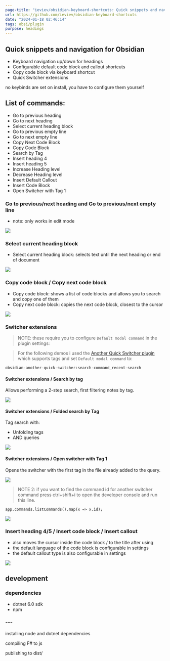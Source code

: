 ```yaml
---
page-title: "ieviev/obsidian-keyboard-shortcuts: Quick snippets and navigation for Obsidian"
url: https://github.com/ieviev/obsidian-keyboard-shortcuts
date: "2024-01-18 02:46:14"
tags: obsi/plugin
purpose: headings
---
```


## Quick snippets and navigation for Obsidian

-   Keyboard navigation up/down for headings
-   Configurable default code block and callout shortcuts
-   Copy code block via keyboard shortcut
-   Quick Switcher extensions

no keybinds are set on install, you have to configure them yourself

## List of commands:

-   Go to previous heading
-   Go to next heading
-   Select current heading block
-   Go to previous empty line
-   Go to next empty line
-   Copy Next Code Block
-   Copy Code Block
-   Search by Tag
-   Insert heading 4
-   Insert heading 5
-   Increase Heading level
-   Decrease Heading level
-   Insert Default Callout
-   Insert Code Block
-   Open Switcher with Tag 1

### Go to previous/next heading and Go to previous/next empty line

-   note: only works in edit mode

[![](https://github.com/ieviev/obsidian-keyboard-shortcuts/raw/main/_resources/obs-go-to-heading.gif?raw=true)](https://github.com/ieviev/obsidian-keyboard-shortcuts/blob/main/_resources/obs-go-to-heading.gif?raw=true)

### Select current heading block

-   Select current heading block: selects text until the next heading or end of document

[![](https://github.com/ieviev/obsidian-keyboard-shortcuts/raw/main/_resources/select-current-block.gif?raw=true)](https://github.com/ieviev/obsidian-keyboard-shortcuts/blob/main/_resources/select-current-block.gif?raw=true)

### Copy code block / Copy next code block

-   Copy code block: shows a list of code blocks and allows you to search and copy one of them
-   Copy next code block: copies the next code block, closest to the cursor

[![](https://github.com/ieviev/obsidian-keyboard-shortcuts/raw/main/_resources/obs-copying-codeblocks.gif?raw=true)](https://github.com/ieviev/obsidian-keyboard-shortcuts/blob/main/_resources/obs-copying-codeblocks.gif?raw=true)

### Switcher extensions

> NOTE: these require you to configure `Default modal command` in the plugin settings:

> For the following demos i used the [Another Quick Switcher plugin](https://github.com/tadashi-aikawa/obsidian-another-quick-switcher) which supports tags and set `Default modal command` to:

```
obsidian-another-quick-switcher:search-command_recent-search
```

#### Switcher extensions / Search by tag

Allows performing a 2-step search, first filtering notes by tag.

[![](https://github.com/ieviev/obsidian-keyboard-shortcuts/raw/main/_resources/obs-search-by-tag.gif?raw=true)](https://github.com/ieviev/obsidian-keyboard-shortcuts/blob/main/_resources/obs-search-by-tag.gif?raw=true)

#### Switcher extensions / Folded search by Tag

Tag search with:

-   Unfolding tags
-   AND queries

[![](https://github.com/ieviev/obsidian-keyboard-shortcuts/raw/main/_resources/folded-search-by-tag.gif?raw=true)](https://github.com/ieviev/obsidian-keyboard-shortcuts/blob/main/_resources/folded-search-by-tag.gif?raw=true)

#### Switcher extensions / Open switcher with Tag 1

Opens the switcher with the first tag in the file already added to the query.

[![](https://github.com/ieviev/obsidian-keyboard-shortcuts/raw/main/_resources/obs-with-tag-1.gif?raw=true)](https://github.com/ieviev/obsidian-keyboard-shortcuts/blob/main/_resources/obs-with-tag-1.gif?raw=true)

> NOTE 2: if you want to find the command id for another switcher command press ctrl+shift+i to open the developer console and run this line.

```
app.commands.listCommands().map(x => x.id);
```

[![](https://github.com/ieviev/obsidian-keyboard-shortcuts/raw/main/_resources/command-ids.png)](https://github.com/ieviev/obsidian-keyboard-shortcuts/blob/main/_resources/command-ids.png)

### Insert heading 4/5 / Insert code block / Insert callout

-   also moves the cursor inside the code block / to the title after using
-   the default language of the code block is configurable in settings
-   the default callout type is also configurable in settings

[![](https://github.com/ieviev/obsidian-keyboard-shortcuts/raw/main/_resources/obs-inserting-codeblocks-headings.gif?raw=true)](https://github.com/ieviev/obsidian-keyboard-shortcuts/blob/main/_resources/obs-inserting-codeblocks-headings.gif?raw=true)

## development

### dependencies

-   dotnet 6.0 sdk
-   npm

### \---

installing node and dotnet dependencies

compiling F# to js

publishing to dist/